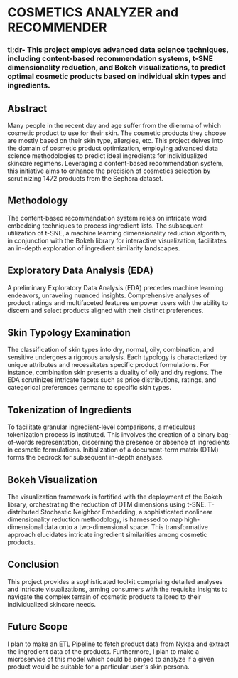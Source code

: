 # COSMETICS ANALYZER and RECOMMENDER

### tl;dr- This project employs advanced data science techniques, including content-based recommendation systems, t-SNE dimensionality reduction, and Bokeh visualizations, to predict optimal cosmetic products based on individual skin types and ingredients.

## Abstract

Many people in the recent day and age suffer from the dilemma of which cosmetic product to use for their skin. The cosmetic products they choose are mostly based on their skin type, allergies, etc. This project delves into the domain of cosmetic product optimization, employing advanced data science methodologies to predict ideal ingredients for individualized skincare regimens. Leveraging a content-based recommendation system, this initiative aims to enhance the precision of cosmetics selection by scrutinizing 1472 products from the Sephora dataset.

## Methodology

The content-based recommendation system relies on intricate word embedding techniques to process ingredient lists. The subsequent utilization of t-SNE, a machine learning dimensionality reduction algorithm, in conjunction with the Bokeh library for interactive visualization, facilitates an in-depth exploration of ingredient similarity landscapes.

## Exploratory Data Analysis (EDA)

A preliminary Exploratory Data Analysis (EDA) precedes machine learning endeavors, unraveling nuanced insights. Comprehensive analyses of product ratings and multifaceted features empower users with the ability to discern and select products aligned with their distinct preferences.

## Skin Typology Examination

The classification of skin types into dry, normal, oily, combination, and sensitive undergoes a rigorous analysis. Each typology is characterized by unique attributes and necessitates specific product formulations. For instance, combination skin presents a duality of oily and dry regions. The EDA scrutinizes intricate facets such as price distributions, ratings, and categorical preferences germane to specific skin types.

## Tokenization of Ingredients

To facilitate granular ingredient-level comparisons, a meticulous tokenization process is instituted. This involves the creation of a binary bag-of-words representation, discerning the presence or absence of ingredients in cosmetic formulations. Initialization of a document-term matrix (DTM) forms the bedrock for subsequent in-depth analyses.

## Bokeh Visualization

The visualization framework is fortified with the deployment of the Bokeh library, orchestrating the reduction of DTM dimensions using t-SNE. T-distributed Stochastic Neighbor Embedding, a sophisticated nonlinear dimensionality reduction methodology, is harnessed to map high-dimensional data onto a two-dimensional space. This transformative approach elucidates intricate ingredient similarities among cosmetic products.

## Conclusion

This project provides a sophisticated toolkit comprising detailed analyses and intricate visualizations, arming consumers with the requisite insights to navigate the complex terrain of cosmetic products tailored to their individualized skincare needs.

## Future Scope

I plan to make an ETL Pipeline to fetch product data from Nykaa and extract the ingredient data of the products. Furthermore, I plan to make a microservice of this model which could be pinged to analyze if a given product would be suitable for a particular user's skin persona.
